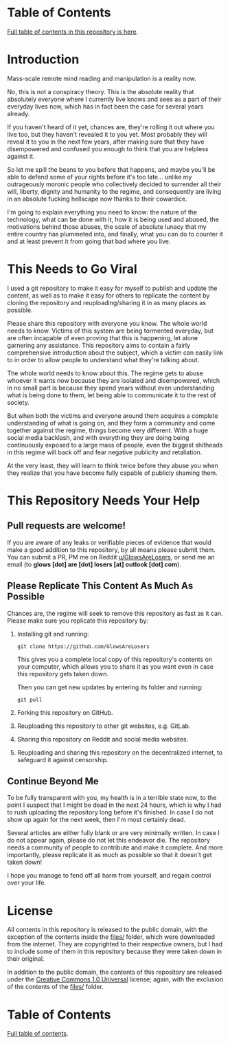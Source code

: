 Table of Contents
=================

[Full table of contents in this repository is here](index.rst).


Introduction
============

Mass-scale remote mind reading and manipulation is a reality now.

No, this is not a conspiracy theory. This is the absolute reality that absolutely
everyone where I currently live knows and sees as a part of their everyday lives
now, which has in fact been the case for several years already.

If you haven't heard of it yet, chances are, they're rolling it out where you
live too, but they haven't revealed it to you yet. Most probably they will reveal
it to you in the next few years, after making sure that they have disempowered
and confused you enough to think that you are helpless against it.

So let me spill the beans to you before that happens, and maybe you'll be able
to defend some of your rights before it's too late... unlike my outrageously
moronic people who collectively decided to surrender all their will, liberty,
dignity and humanity to the regime, and consequently are living in an absolute
fucking hellscape now thanks to their cowardice.

I'm going to explain everything you need to know: the nature of the technology,
what can be done with it, how it is being used and abused, the motivations behind
those abuses, the scale of absolute lunacy that my entire country has plummeted
into, and finally, what you can do to counter it and at least prevent it from
going that bad where you live.


This Needs to Go Viral
======================

I used a git repository to make it easy for myself to publish and update the
content, as well as to make it easy for others to replicate the content by
cloning the repository and reuploading/sharing it in as many places as possible.

Please share this repository with everyone you know. The whole world needs to
know. Victims of this system are being tormented everyday, but are often
incapable of even proving that this is happening, let alone garnering any
assistance. This repository aims to contain a fairly comprehensive introduction
about the subject, which a victim can easily link to in order to allow people
to understand what they're talking about.

The whole world needs to know about this. The regime gets to abuse whoever it
wants now because they are isolated and disempowered, which in no small part is
because they spend years without even understanding what is being done to them,
let being able to communicate it to the rest of society.

But when both the victims and everyone around them acquires a complete
understanding of what is going on, and they form a community and come together
against the regime, things become very different. With a huge social media
backlash, and with everything they are doing being continuously exposed to
a large mass of people, even the biggest shitheads in this regime will back
off and fear negative publicity and retaliation.

At the very least, they will learn to think twice before they abuse you when
they realize that you have become fully capable of publicly shaming them.


This Repository Needs Your Help
===============================

Pull requests are welcome!
--------------------------

If you are aware of any leaks or verifiable pieces of evidence that would make
a good addition to this repository, by all means please submit them. You can
submit a PR, PM me on Reddit [u/GlowsAreLosers](https://www.reddit.com/user/GlowsAreLosers/),
or send me an email (to **glows [dot] are [dot] losers [at] outlook [dot] com**).


Please Replicate This Content As Much As Possible
-------------------------------------------------

Chances are, the regime will seek to remove this repository as fast as it can.
Please make sure you replicate this repository by:

1. Installing git and running:

   ``git clone https://github.com/GlowsAreLosers``

   This gives you a complete local copy of this repository's contents on your
   computer, which allows you to share it as you want even in case this
   repository gets taken down.

   Then you can get new updates by entering its folder and running:

   ``git pull``


2. Forking this repository on GitHub.

3. Reuploading this repository to other git websites, e.g. GitLab.

4. Sharing this repository on Reddit and social media websites.

5. Reuploading and sharing this repository on the decentralized internet,
   to safeguard it against censorship.


Continue Beyond Me
------------------

To be fully transparent with you, my health is in a terrible state now, to the
point I suspect that I might be dead in the next 24 hours, which is why I had to
rush uploading the repository long before it's finished. In case I do not show
up again for the next week, then I'm most certainly dead.

Several articles are either fully blank or are very minimally written. In case
I do not appear again, please do not let this endeavor die. The repository needs
a community of people to contribute and make it complete. And more importantly,
please replicate it as much as possible so that it doesn't get taken down!

I hope you manage to fend off all harm from yourself, and regain control over
your life.



License
=======

All contents in this repository is released to the public domain, with the
exception of the contents inside the [files/](files/) folder, which were
downloaded from the internet. They are copyrighted to their respective owners,
but I had to include some of them in this repository because they were taken
down in their original.

In addition to the public domain, the contents of this repository are released
under the [Creative Commons 1.0 Universal](LICENSE) license; again, with the
exclusion of the contents of the [files/](files/) folder.


Table of Contents
=================

[Full table of contents](index.rst).
